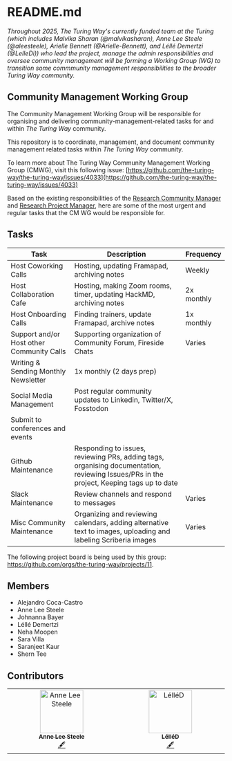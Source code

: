 # README.md

*Throughout 2025, The Turing Way's currently funded team at the Turing (which includes Malvika Sharan (@malvikasharan), Anne Lee Steele (@aleesteele), Arielle Bennett (@Arielle-Bennett), and Léllé Demertzi (@LelleDi)) who lead the project, manage the admin responsibilities and oversee community management will be forming a Working Group (WG) to transition some commmunity management responsibilities to the broader Turing Way community.*

## Community Management Working Group

The Community Management Working Group will be responsible for organising and delivering community-management-related tasks for and within *The Turing Way* community.

This repository is to coordinate, management, and document community management related tasks within *The Turing Way* community.

To learn more about The Turing Way Community Management Working Group (CMWG), visit this following issue: [https://github.com/the-turing-way/the-turing-way/issues/4033](https://github.com/the-turing-way/the-turing-way/issues/4033)

Based on the existing responsibilities of the [Research Community Manager](https://hackmd.io/@turingway/CM-tasks) and [Research Project Manager](https://hackmd.io/@turingway/RPM-tasks), here are some of the most urgent and regular tasks that the CM WG would be responsible for.

## Tasks

| Task | Description | Frequency | 
|------|-------------|------------|
| Host Coworking Calls | Hosting, updating Framapad, archiving notes | Weekly
| Host Collaboration Cafe  | Hosting, making Zoom rooms, timer, updating HackMD, archiving notes  |  2x monthly
| Host Onboarding Calls | Finding trainers, update Framapad, archive notes   |  1x monthly
| Support and/or Host other Community Calls  | Supporting organization of Community Forum, Fireside Chats  | Varies
| Writing & Sending Monthly Newsletter | 1x monthly (2 days prep)
| Social Media Management |  Post regular community updates to Linkedin, Twitter/X, Fosstodon | 
| Submit to conferences and events  |   |   |   |   |
| Github Maintenance | Responding to issues, reviewing PRs, adding tags, organising documentation, reviewing Issues/PRs in the project, Keeping tags up to date
| Slack Maintenance  | Review channels and respond to messages | Varies
| Misc Community Maintenance  | Organizing and reviewing calendars, adding alternative text to images, uploading and labeling Scriberia images  | Varies

The following project board is being used by this group: https://github.com/orgs/the-turing-way/projects/11.

## Members

- Alejandro Coca-Castro
- Anne Lee Steele
- Johnanna Bayer
- Léllé Demertzi
- Neha Moopen
- Sara Villa
- Saranjeet Kaur
- Shern Tee

## Contributors

<!-- ALL-CONTRIBUTORS-LIST:START - Do not remove or modify this section -->
<!-- prettier-ignore-start -->
<!-- markdownlint-disable -->
<table>
  <tbody>
    <tr>
      <td align="center" valign="top" width="14.28%"><a href="http://www.aleesteele.com"><img src="https://avatars.githubusercontent.com/u/18509789?v=4?s=100" width="100px;" alt="Anne Lee Steele"/><br /><sub><b>Anne Lee Steele</b></sub></a><br /><a href="#content-aleesteele" title="Content">🖋</a></td>
      <td align="center" valign="top" width="14.28%"><a href="https://github.com/LelleDi"><img src="https://avatars.githubusercontent.com/u/108274982?v=4?s=100" width="100px;" alt="LélléD"/><br /><sub><b>LélléD</b></sub></a><br /><a href="#content-LelleDi" title="Content">🖋</a></td>
    </tr>
  </tbody>
</table>

<!-- markdownlint-restore -->
<!-- prettier-ignore-end -->

<!-- ALL-CONTRIBUTORS-LIST:END -->
